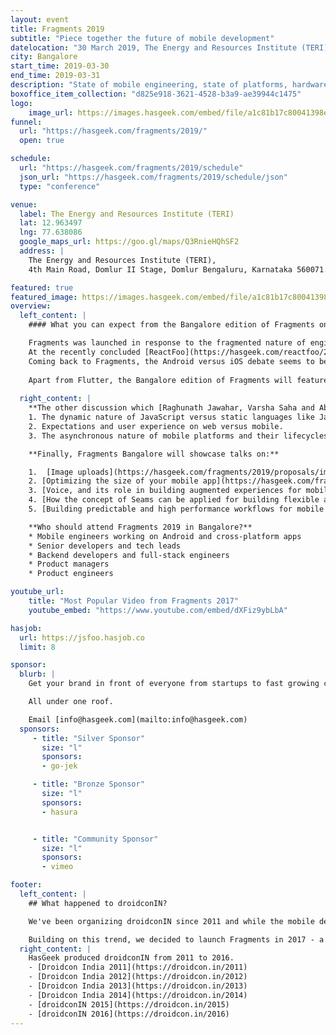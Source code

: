 ```yaml
---
layout: event
title: Fragments 2019
subtitle: "Piece together the future of mobile development"
datelocation: "30 March 2019, The Energy and Resources Institute (TERI), Bangalore"
city: Bangalore
start_time: 2019-03-30
end_time: 2019-03-31
description: "State of mobile engineering, state of platforms, hardware and user research."
boxoffice_item_collection: "d825e918-3621-4528-b3a9-ae39944c1475"
logo:
    image_url: https://images.hasgeek.com/embed/file/a1c81b17c80041398eebb8c724324860
funnel:
  url: "https://hasgeek.com/fragments/2019/"
  open: true

schedule:
  url: "https://hasgeek.com/fragments/2019/schedule"
  json_url: "https://hasgeek.com/fragments/2019/schedule/json"
  type: "conference"

venue:
  label: The Energy and Resources Institute (TERI)
  lat: 12.963497
  lng: 77.638086
  google_maps_url: https://goo.gl/maps/Q3RnieHQhSF2
  address: |
    The Energy and Resources Institute (TERI),
    4th Main Road, Domlur II Stage, Domlur Bengaluru, Karnataka 560071.

featured: true
featured_image: https://images.hasgeek.com/embed/file/a1c81b17c80041398eebb8c724324860
overview:
  left_content: |
    #### What you can expect from the Bangalore edition of Fragments on 30 March:

    Fragments was launched in response to the fragmented nature of engineering and software development for mobile. Much changed for mobile engineering in 2017 when React Native entered the landscape and cross-platform mobile development took off in a big way.
    At the recently concluded [ReactFoo](https://hasgeek.com/reactfoo/2019/), we talked not only about the ecosystem emerging with ReactFoo, but also how organizations are structuring teams for Android, iOS and cross-platform mobile development.
    Coming back to Fragments, the Android versus iOS debate seems to be settled with Android winning the turf. Now, with Flutter taking off as a platform for mobile engineering, the battleground has opened between React Native versus Flutter. Who will win is not only a matter of adoption and user base metrics, but also which platform has a stronger community around it. **On 30 March, speakers [Priyanka Sabhagani](https://hasgeek.com/fragments/2019/proposals/which-one-is-for-me-react-native-or-flutter-or-nat-sXvMuiYGRbeZNQPMkoEJS6) and [Ajin Asokan](https://hasgeek.com/fragments/2019/proposals/flutter-zero-to-production-in-3-months-building-in-ZRTxYwQuA45GBYD3WNEwd5) will share BookMyShow’s and Zerodha’s experiences (respectively) with React Native and Flutter, helping participants evaluate each platform’s strength and weaknesses.** We look forward to deeper discussions around Flutter, where the platform has piqued a great deal of interest from developers (who have to write less code), but greater skepticism about Flutter’s capabilities with respect to data storage and related issues from senior developers.
    
    Apart from Flutter, the Bangalore edition of Fragments will feature talks on [Kotlin](https://hasgeek.com/fragments/2019/proposals/architectures-with-kotlin-multiplatform-Q8jaotTCA9aE4bBNj73u4m) and native app development. An interesting question to discuss here is the decision to go native versus when not to go native with your app. Which factors inform such a decision?
    
  right_content: |    
    **The other discussion which [Raghunath Jawahar, Varsha Saha and Abhinav Rastogi](https://hasgeek.com/fragments/2019/proposals/adopting-web-front-end-architectures-for-native-mo-4r8uSq2LLYHpZPevP4zRgX) will take up is what native app developers can learn from the mature web front-end architectures.** The discussion will steer around the following topics:
    1. The dynamic nature of JavaScript versus static languages like Java/Kotlin/Swift which is used to develop native mobile apps.
    2. Expectations and user experience on web versus mobile.
    3. The asynchronous nature of mobile platforms and their lifecycles – the unique challenges this factor presents.

    **Finally, Fragments Bangalore will showcase talks on:**

    1.  [Image uploads](https://hasgeek.com/fragments/2019/proposals/image-uploads-for-mobile-web-o6uvGb4wNNcH3SXU2n9SXo) and [Constraint and Motion layout](https://hasgeek.com/fragments/2019/proposals/responsive-ui-with-constraint-and-motion-layout-P3znDTVcXQJ3LsYa6wV8dH).
    2. [Optimizing the size of your mobile app](https://hasgeek.com/fragments/2019/proposals/how-to-optimize-app-size-to-below-10-mb-wUnQtqZDcGbeVpGXQveyQJ).
    3. [Voice, and its role in building augmented experiences for mobile apps](https://hasgeek.com/fragments/2019/proposals/building-next-generational-voice-augmented-experie-Zey2CYpCfxeaQr37nvMEYY).
    4. [How the concept of Seams can be applied for building flexible and testable apps](https://hasgeek.com/fragments/2019/proposals/building-next-generational-voice-augmented-experie-Zey2CYpCfxeaQr37nvMEYY).
    5. [Building predictable and high performance workflows for mobile app engineering](https://hasgeek.com/fragments/2019/schedule/building-predictable-and-high-performance-workflows-for-mobile-app-development-BJnncT5K7novHXU4i8oYJh).

    **Who should attend Fragments 2019 in Bangalore?**
    * Mobile engineers working on Android and cross-platform apps
    * Senior developers and tech leads
    * Backend developers and full-stack engineers
    * Product managers
    * Product engineers

youtube_url:
    title: "Most Popular Video from Fragments 2017"
    youtube_embed: "https://www.youtube.com/embed/dXFiz9ybLbA"

hasjob:
  url: https://jsfoo.hasjob.co
  limit: 8

sponsor:
  blurb: |
    Get your brand in front of everyone from startups to fast growing companies, developers to CXOs.

    All under one roof.

    Email [info@hasgeek.com](mailto:info@hasgeek.com)
  sponsors:
     - title: "Silver Sponsor"
       size: "l"
       sponsors:
       - go-jek

     - title: "Bronze Sponsor"
       size: "l"
       sponsors:
       - hasura


     - title: "Community Sponsor"
       size: "l"
       sponsors:
       - vimeo

footer:
  left_content: |
    ## What happened to droidconIN?

    We've been organizing droidconIN since 2011 and while the mobile development landscape has been changing rapidly since, we have not. With the maturing of the mobile ecosystem, we are seeing more and more collaboration between mobile platform teams. The rise of cross platform frameworks and a drive for feature and design parity across platforms mean teams need to understand the mobile app ecosystem as whole, not just Android or iOS.

    Building on this trend, we decided to launch Fragments in 2017 - a community and conference that covers the mobile ecosystem as a whole. We will cover topics across Android, iOS, and even advancements in the mobile web, such as Progressive Web Apps.
  right_content: |
    HasGeek produced droidconIN from 2011 to 2016.
    - [Droidcon India 2011](https://droidcon.in/2011)
    - [Droidcon India 2012](https://droidcon.in/2012)
    - [Droidcon India 2013](https://droidcon.in/2013)
    - [Droidcon India 2014](https://droidcon.in/2014)
    - [droidconIN 2015](https://droidcon.in/2015)
    - [droidconIN 2016](https://droidcon.in/2016)
---
```

